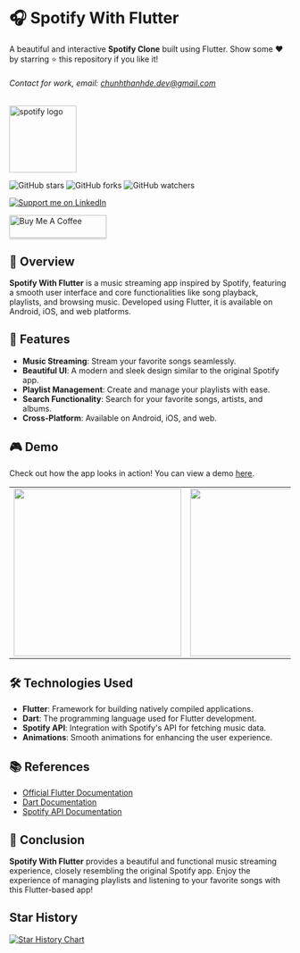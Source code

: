 # 🎧 Spotify With Flutter

A beautiful and interactive **Spotify Clone** built using Flutter. Show some ❤️ by starring ⭐ this repository if you like it!

###### Contact for work, email: chunhthanhde.dev@gmail.com

<img src="assets/icons/spotify_logo.png" height="120px" alt="spotify logo"/>

![GitHub stars](https://img.shields.io/github/stars/Flutter-Journey/Spotify-With-Flutter?style=social)
![GitHub forks](https://img.shields.io/github/forks/Flutter-Journey/Spotify-With-Flutter?style=social)
![GitHub watchers](https://img.shields.io/github/watchers/Flutter-Journey/Spotify-With-Flutter?style=social)

<a href="https://www.linkedin.com/in/chunhthanhde/">
<img src="https://img.shields.io/badge/Support-Recommend%2FEndorse%20me%20on%20Linkedin-blue?style=for-the-badge&logo=linkedin" alt="Support me on LinkedIn" />
</a>

<a href="https://www.buymeacoffee.com/chunhthanhde" target="_blank"><img src="https://www.buymeacoffee.com/assets/img/custom_images/yellow_img.png" alt="Buy Me A Coffee" style="height: 41px !important;width: 174px !important;box-shadow: 0px 3px 2px 0px rgba(190, 190, 190, 0.5) !important;-webkit-box-shadow: 0px 3px 2px 0px rgba(190, 190, 190, 0.5) !important;" ></a>

## 🎵 Overview

**Spotify With Flutter** is a music streaming app inspired by Spotify, featuring a smooth user interface and core functionalities like song playback, playlists, and browsing music. Developed using Flutter, it is available on Android, iOS, and web platforms.

## 🌟 Features

- **Music Streaming**: Stream your favorite songs seamlessly.
- **Beautiful UI**: A modern and sleek design similar to the original Spotify app.
- **Playlist Management**: Create and manage your playlists with ease.
- **Search Functionality**: Search for your favorite songs, artists, and albums.
- **Cross-Platform**: Available on Android, iOS, and web.

## 🎮 Demo

Check out how the app looks in action! You can view a demo [here](https://www.youtube.com/watch?v=demo_link).

<table>
<tr>
<td><img src="https://github.com/Flutter-Journey/Spotify-With-Flutter/blob/master/media/screenshot1.jpg" height="300px"></td>
<td><img src="https://github.com/Flutter-Journey/Spotify-With-Flutter/blob/master/media/screenshot2.jpg" height="300px"></td>
</tr>
</table>

## 🛠️ Technologies Used

- **Flutter**: Framework for building natively compiled applications.
- **Dart**: The programming language used for Flutter development.
- **Spotify API**: Integration with Spotify's API for fetching music data.
- **Animations**: Smooth animations for enhancing the user experience.

## 📚 References

- [Official Flutter Documentation](https://flutter.dev/docs)
- [Dart Documentation](https://dart.dev/guides)
- [Spotify API Documentation](https://developer.spotify.com/documentation/web-api/)

## 🌟 Conclusion

**Spotify With Flutter** provides a beautiful and functional music streaming experience, closely resembling the original Spotify app. Enjoy the experience of managing playlists and listening to your favorite songs with this Flutter-based app!

## Star History

<a href="https://star-history.com/#Flutter-Journey/Spotify-With-Flutter&Date">
 <picture>
   <source media="(prefers-color-scheme: dark)" srcset="https://api.star-history.com/svg?repos=Flutter-Journey/Spotify-With-Flutter&type=Date&theme=dark" />
   <source media="(prefers-color-scheme: light)" srcset="https://api.star-history.com/svg?repos=Flutter-Journey/Spotify-With-Flutter&type=Date" />
   <img alt="Star History Chart" src="https://api.star-history.com/svg?repos=Flutter-Journey/Spotify-With-Flutter&type=Date" />
 </picture>
</a>
